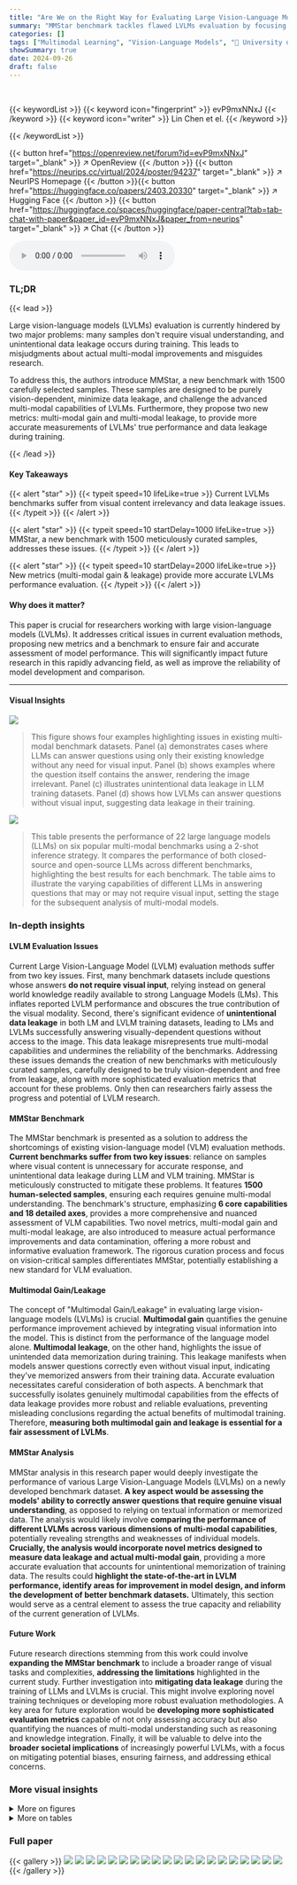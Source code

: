 ```yaml
---
title: "Are We on the Right Way for Evaluating Large Vision-Language Models?"
summary: "MMStar benchmark tackles flawed LVLMs evaluation by focusing on vision-critical samples, minimizing data leakage, and introducing new metrics for fair multi-modal gain assessment."
categories: []
tags: ["Multimodal Learning", "Vision-Language Models", "🏢 University of Science and Technology of China",]
showSummary: true
date: 2024-09-26
draft: false
---
```


<br>

{{< keywordList >}}
{{< keyword icon="fingerprint" >}} evP9mxNNxJ {{< /keyword >}}
{{< keyword icon="writer" >}} Lin Chen et el. {{< /keyword >}}
 
{{< /keywordList >}}

{{< button href="https://openreview.net/forum?id=evP9mxNNxJ" target="_blank" >}}
↗ OpenReview
{{< /button >}}
{{< button href="https://neurips.cc/virtual/2024/poster/94237" target="_blank" >}}
↗ NeurIPS Homepage
{{< /button >}}{{< button href="https://huggingface.co/papers/2403.20330" target="_blank" >}}
↗ Hugging Face
{{< /button >}}
{{< button href="https://huggingface.co/spaces/huggingface/paper-central?tab=tab-chat-with-paper&paper_id=evP9mxNNxJ&paper_from=neurips" target="_blank" >}}
↗ Chat
{{< /button >}}



<audio controls>
    <source src="https://ai-paper-reviewer.com/evP9mxNNxJ/podcast.wav" type="audio/wav">
    Your browser does not support the audio element.
</audio>


### TL;DR


{{< lead >}}

Large vision-language models (LVLMs) evaluation is currently hindered by two major problems: many samples don't require visual understanding, and unintentional data leakage occurs during training.  This leads to misjudgments about actual multi-modal improvements and misguides research. 

To address this, the authors introduce MMStar, a new benchmark with 1500 carefully selected samples.  These samples are designed to be purely vision-dependent, minimize data leakage, and challenge the advanced multi-modal capabilities of LVLMs.  Furthermore, they propose two new metrics: multi-modal gain and multi-modal leakage, to provide more accurate measurements of LVLMs' true performance and data leakage during training.

{{< /lead >}}


#### Key Takeaways

{{< alert "star" >}}
{{< typeit speed=10 lifeLike=true >}} Current LVLMs benchmarks suffer from visual content irrelevancy and data leakage issues. {{< /typeit >}}
{{< /alert >}}

{{< alert "star" >}}
{{< typeit speed=10 startDelay=1000 lifeLike=true >}} MMStar, a new benchmark with 1500 meticulously curated samples, addresses these issues. {{< /typeit >}}
{{< /alert >}}

{{< alert "star" >}}
{{< typeit speed=10 startDelay=2000 lifeLike=true >}} New metrics (multi-modal gain & leakage) provide more accurate LVLMs performance evaluation. {{< /typeit >}}
{{< /alert >}}

#### Why does it matter?
This paper is crucial for researchers working with large vision-language models (LVLMs). It addresses critical issues in current evaluation methods, proposing new metrics and a benchmark to ensure fair and accurate assessment of model performance. This will significantly impact future research in this rapidly advancing field, as well as improve the reliability of model development and comparison.

------
#### Visual Insights



![](https://ai-paper-reviewer.com/evP9mxNNxJ/figures_1_1.jpg)

> This figure shows four examples highlighting issues in existing multi-modal benchmark datasets.  Panel (a) demonstrates cases where LLMs can answer questions using only their existing knowledge without any need for visual input. Panel (b) shows examples where the question itself contains the answer, rendering the image irrelevant.  Panel (c) illustrates unintentional data leakage in LLM training datasets. Panel (d) shows how LVLMs can answer questions without visual input, suggesting data leakage in their training.





![](https://ai-paper-reviewer.com/evP9mxNNxJ/tables_3_1.jpg)

> This table presents the performance of 22 large language models (LLMs) on six popular multi-modal benchmarks using a 2-shot inference strategy.  It compares the performance of both closed-source and open-source LLMs across different benchmarks, highlighting the best results for each benchmark.  The table aims to illustrate the varying capabilities of different LLMs in answering questions that may or may not require visual input, setting the stage for the subsequent analysis of multi-modal models.





### In-depth insights


#### LVLM Evaluation Issues
Current Large Vision-Language Model (LVLM) evaluation methods suffer from two key issues.  First, many benchmark datasets include questions whose answers **do not require visual input**, relying instead on general world knowledge readily available to strong Language Models (LMs). This inflates reported LVLM performance and obscures the true contribution of the visual modality. Second, there's significant evidence of **unintentional data leakage** in both LM and LVLM training datasets, leading to LMs and LVLMs successfully answering visually-dependent questions without access to the image. This data leakage misrepresents true multi-modal capabilities and undermines the reliability of the benchmarks. Addressing these issues demands the creation of new benchmarks with meticulously curated samples, carefully designed to be truly vision-dependent and free from leakage, along with more sophisticated evaluation metrics that account for these problems.  Only then can researchers fairly assess the progress and potential of LVLM research.

#### MMStar Benchmark
The MMStar benchmark is presented as a solution to address the shortcomings of existing vision-language model (VLM) evaluation methods.  **Current benchmarks suffer from two key issues**: reliance on samples where visual content is unnecessary for accurate response, and unintentional data leakage during LLM and VLM training.  MMStar is meticulously constructed to mitigate these problems.  It features **1500 human-selected samples**, ensuring each requires genuine multi-modal understanding.  The benchmark's structure, emphasizing **6 core capabilities and 18 detailed axes**, provides a more comprehensive and nuanced assessment of VLM capabilities. Two novel metrics, multi-modal gain and multi-modal leakage, are also introduced to measure actual performance improvements and data contamination, offering a more robust and informative evaluation framework.  The rigorous curation process and focus on vision-critical samples differentiates MMStar, potentially establishing a new standard for VLM evaluation.

#### Multimodal Gain/Leakage
The concept of "Multimodal Gain/Leakage" in evaluating large vision-language models (LVLMs) is crucial.  **Multimodal gain** quantifies the genuine performance improvement achieved by integrating visual information into the model.  This is distinct from the performance of the language model alone.  **Multimodal leakage**, on the other hand, highlights the issue of unintended data memorization during training. This leakage manifests when models answer questions correctly even without visual input, indicating they've memorized answers from their training data. Accurate evaluation necessitates careful consideration of both aspects.  A benchmark that successfully isolates genuinely multimodal capabilities from the effects of data leakage provides more robust and reliable evaluations, preventing misleading conclusions regarding the actual benefits of multimodal training. Therefore, **measuring both multimodal gain and leakage is essential for a fair assessment of LVLMs**.

#### MMStar Analysis
MMStar analysis in this research paper would deeply investigate the performance of various Large Vision-Language Models (LVLMs) on a newly developed benchmark dataset.  **A key aspect would be assessing the models' ability to correctly answer questions that require genuine visual understanding**, as opposed to relying on textual information or memorized data.  The analysis would likely involve **comparing the performance of different LVLMs across various dimensions of multi-modal capabilities**, potentially revealing strengths and weaknesses of individual models.  **Crucially, the analysis would incorporate novel metrics designed to measure data leakage and actual multi-modal gain**, providing a more accurate evaluation that accounts for unintentional memorization of training data.  The results could **highlight the state-of-the-art in LVLM performance, identify areas for improvement in model design, and inform the development of better benchmark datasets.**  Ultimately, this section would serve as a central element to assess the true capacity and reliability of the current generation of LVLMs.

#### Future Work
Future research directions stemming from this work could involve **expanding the MMStar benchmark** to include a broader range of visual tasks and complexities, **addressing the limitations** highlighted in the current study.  Further investigation into **mitigating data leakage** during the training of LLMs and LVLMs is crucial. This might involve exploring novel training techniques or developing more robust evaluation methodologies.  A key area for future exploration would be **developing more sophisticated evaluation metrics** capable of not only assessing accuracy but also quantifying the nuances of multi-modal understanding such as reasoning and knowledge integration. Finally, it will be valuable to delve into the **broader societal implications** of increasingly powerful LVLMs, with a focus on mitigating potential biases, ensuring fairness, and addressing ethical concerns.


### More visual insights

<details>
<summary>More on figures
</summary>


![](https://ai-paper-reviewer.com/evP9mxNNxJ/figures_4_1.jpg)

> The figure shows the percentage of questions in several popular multi-modal benchmarks that could be answered correctly by most LLMs without using any visual input.  It illustrates the prevalence of samples where visual content is unnecessary, highlighting a shortcoming in the design of these benchmarks.  The high hit rates (ScienceQA at 57.2%, AI2D at 46.2%) indicate that a significant portion of these benchmarks primarily assess LLMs' textual capabilities rather than true multi-modal reasoning.


![](https://ai-paper-reviewer.com/evP9mxNNxJ/figures_6_1.jpg)

> This figure shows the process of curating the MMStar benchmark dataset.  The left panel (a) illustrates the data reduction steps from 22,401 initial samples to the final 1,500 samples through a coarse filter and manual review process. The right panel (b) displays the composition of MMStar, showing its six core capabilities (inner ring), eighteen detailed axes (outer ring), and the number of samples per axis (middle ring).


![](https://ai-paper-reviewer.com/evP9mxNNxJ/figures_8_1.jpg)

> The figure is a scatter plot showing the average performance of various LLMs on the MMStar benchmark against the number of parameters in each model.  The plot demonstrates that, despite differences in model size and architecture, most LLMs achieve performance very close to that of a random baseline (indicated by the dashed horizontal line). This suggests that visual content is crucial for solving the MMStar benchmark, as the LLMs are unable to leverage their language understanding capabilities alone to provide accurate answers. The best-performing LLM, Qwen1.5-1.8B, still only achieves a score only slightly above the random baseline. 


![](https://ai-paper-reviewer.com/evP9mxNNxJ/figures_17_1.jpg)

> This figure shows four examples highlighting issues with existing multi-modal benchmarks.  Panel (a) demonstrates samples answerable by LLMs using only text. Panel (b) shows cases where the question implies the answer, making the image irrelevant. Panel (c) illustrates samples unintentionally present in LLM training data, allowing LLMs to answer without visual input. Panel (d) shows samples that LVLMs can solve without images, suggesting leakage into LVLM training data.


![](https://ai-paper-reviewer.com/evP9mxNNxJ/figures_18_1.jpg)

> This figure shows four examples of problems found in existing multi-modal benchmark datasets. The problems highlighted are: 1. Visual content is unnecessary for many samples. The answers can be directly inferred from the questions and options, or the world knowledge embedded in LLMs. 2. Unintentional data leakage exists in LLM and LVLM training. LLMs and LVLMs could still answer some visual-necessary questions without visual content, indicating the memorizing of these samples within large-scale training data. 


![](https://ai-paper-reviewer.com/evP9mxNNxJ/figures_19_1.jpg)

> This figure shows four examples from existing multi-modal benchmarks to illustrate the issues of visual content not being necessary and unintentional data leakage in LLM and LVLM training.  Each subfigure demonstrates one aspect of these problems.  Specifically, it illustrates instances where: (a) LLMs can answer questions using only world knowledge. (b) The question already contains the answer; images are irrelevant. (c) LLMs can answer questions because the questions and answers were in the LLMs' training data. (d) LVLMs solve questions without visual input, suggesting data leakage in the LVLM training data.


![](https://ai-paper-reviewer.com/evP9mxNNxJ/figures_20_1.jpg)

> This figure demonstrates cases where LLMs fail to answer correctly, but LVLMs (even without visual input) succeed. This highlights unintentional data leakage from LLMs and LVLMs during training, where models memorize samples from training data instead of using multi-modal reasoning. The central chart shows the percentage of samples in various benchmarks that were correctly answered by more than half of the LLMs tested, illustrating the prevalence of data leakage.


![](https://ai-paper-reviewer.com/evP9mxNNxJ/figures_21_1.jpg)

> This figure shows examples where LLMs fail to answer questions correctly, but LVLMs (without visual input) succeed. This highlights the problem of data leakage in LVLMs' training data.  The chart summarizes the number of samples across benchmarks where more than half of the tested LLMs and LVLMs could answer correctly without visual input, thus demonstrating how widespread data leakage is within existing multimodal benchmarks.


![](https://ai-paper-reviewer.com/evP9mxNNxJ/figures_22_1.jpg)

> This figure shows four examples of issues found in existing multi-modal benchmarks. These issues include questions that can be answered without visual information, questions where the answers are already present in the question, and unintended data leakage in LLM and LVLM training data. These issues lead to inaccurate evaluation results and potentially misleading research directions.


![](https://ai-paper-reviewer.com/evP9mxNNxJ/figures_22_2.jpg)

> This figure shows four examples of issues with current multi-modal benchmarks. The first two examples show questions that LLMs can answer without visual input, because the answers are found in the question or can be derived from world knowledge.  The second two examples show questions that LVLMs can answer even without visual input, because these questions were present in the training data for the LLMs and LVLMs. These issues highlight the necessity of improved benchmarks that are free of data leakage and truly require multi-modal reasoning to be answered.


![](https://ai-paper-reviewer.com/evP9mxNNxJ/figures_22_3.jpg)

> This figure demonstrates unintentional data leakage in existing multi-modal benchmarks by showing examples where LLMs fail to answer questions correctly, but LVLMs (without visual input) succeed, indicating that these samples were memorized during training.  The central chart further quantifies this issue by showing the percentage of samples in various benchmarks that LLMs could answer without visual input.


![](https://ai-paper-reviewer.com/evP9mxNNxJ/figures_22_4.jpg)

> The figure showcases four examples illustrating the two main issues the paper identifies with existing multi-modal benchmark datasets.  These problems are: (a) Visual content is unnecessary for many samples (the answer can be inferred from text alone). (b) The question itself contains the answer making visual input redundant. (c) Unintentional data leakage in LLM/LVLM training - LLMs/LVLMs can answer visual-necessary questions without image content, indicating memorization of training data. (d) Data leakage in LVLM training - LVLMs can answer questions that LLMs cannot, suggesting memorization of multi-modal training data.


![](https://ai-paper-reviewer.com/evP9mxNNxJ/figures_22_5.jpg)

> This figure shows examples of data leakage in existing multi-modal benchmarks.  It illustrates how LLMs without visual input are able to answer questions that require visual understanding, demonstrating that some benchmark questions unintentionally appeared in the training data of LLMs and LVLMs. The chart summarizes this phenomenon by showing the percentage of samples correctly answered by more than half of the evaluated LLMs.


![](https://ai-paper-reviewer.com/evP9mxNNxJ/figures_22_6.jpg)

> This figure shows four examples illustrating issues in existing multimodal benchmarks.  (a) shows examples where LLMs can answer questions using only world knowledge, (b) shows examples where questions themselves contain the answers, making the images unnecessary. (c) shows examples of unintentional data leakage in LLM training data, where LLMs can 'recall' answers without visual input, and (d) demonstrates data leakage in LVLM training, where LVLMs can answer questions without visual input that LLMs cannot answer.


</details>




<details>
<summary>More on tables
</summary>


![](https://ai-paper-reviewer.com/evP9mxNNxJ/tables_5_1.jpg)
> This table presents a comparison of the performance of several Large Vision-Language Models (LVLMs) and their corresponding Large Language Models (LLMs) across six popular multi-modal benchmarks.  The 'strategy' column indicates whether the model used only text ('LLM') or both text and images ('LVLM') during the evaluation.  Results are shown for multiple metrics across different models to evaluate multi-modal capabilities and data leakage during training.  Due to space limitations, only a subset of models are presented in the table.

![](https://ai-paper-reviewer.com/evP9mxNNxJ/tables_7_1.jpg)
> This table presents the performance of 16 Large Vision-Language Models (LVLMs) on the MMStar benchmark.  It breaks down the results by six core multimodal capabilities (coarse perception, fine-grained perception, instance reasoning, logical reasoning, science & technology, and mathematics), showing the average score for each and the multi-modal gain (MG) and multi-modal leakage (ML). The best performing models for each capability are highlighted.

![](https://ai-paper-reviewer.com/evP9mxNNxJ/tables_9_1.jpg)
> This table presents the performance comparison of various Large Vision-Language Models (LVLMs) and their corresponding Large Language Models (LLMs) across six popular multi-modal benchmarks.  The results are shown for two evaluation strategies: using the full LVLM with visual input and using only the LLM text component (without visual input).  The table highlights the best performance in the 'LVLM-text' setting (using only the text part of the model, without images) to illustrate data leakage issues. It helps in understanding the actual multimodal capabilities of LVLMs beyond the LLM backbone and reveals unintentional data leakage.

![](https://ai-paper-reviewer.com/evP9mxNNxJ/tables_16_1.jpg)
> This table presents the performance of 22 LLMs (2 closed-source and 20 open-source) on six popular multi-modal benchmarks using a 2-shot inference strategy.  The benchmarks assess different aspects of multimodal understanding. The table highlights the best-performing LLMs for each benchmark and provides an average performance score across all benchmarks.  It demonstrates that even powerful LLMs can solve many questions without needing the visual information, highlighting a potential problem in existing multi-modal benchmark design.

![](https://ai-paper-reviewer.com/evP9mxNNxJ/tables_23_1.jpg)
> This table presents the performance of 22 large language models (LLMs) on six popular multi-modal benchmarks using a 2-shot inference strategy.  It compares the performance of 2 closed-source LLMs and 20 open-source LLMs with different model sizes and architectures, highlighting the best-performing model for each benchmark. The table showcases the limitations of existing benchmarks, as LLMs can achieve high scores without needing visual input.

![](https://ai-paper-reviewer.com/evP9mxNNxJ/tables_24_1.jpg)
> This table presents the performance of various Large Vision-Language Models (LVLMs) on six popular multi-modal benchmarks.  It compares the performance of each LVLM using both its full capabilities ('LVLM') and only its underlying Large Language Model ('LLM') to assess the impact of visual information. The table highlights the best 'LVLM-text' (no visual input) scores for each benchmark.

</details>




### Full paper

{{< gallery >}}
<img src="https://ai-paper-reviewer.com/evP9mxNNxJ/1.png" class="grid-w50 md:grid-w33 xl:grid-w25" />
<img src="https://ai-paper-reviewer.com/evP9mxNNxJ/2.png" class="grid-w50 md:grid-w33 xl:grid-w25" />
<img src="https://ai-paper-reviewer.com/evP9mxNNxJ/3.png" class="grid-w50 md:grid-w33 xl:grid-w25" />
<img src="https://ai-paper-reviewer.com/evP9mxNNxJ/4.png" class="grid-w50 md:grid-w33 xl:grid-w25" />
<img src="https://ai-paper-reviewer.com/evP9mxNNxJ/5.png" class="grid-w50 md:grid-w33 xl:grid-w25" />
<img src="https://ai-paper-reviewer.com/evP9mxNNxJ/6.png" class="grid-w50 md:grid-w33 xl:grid-w25" />
<img src="https://ai-paper-reviewer.com/evP9mxNNxJ/7.png" class="grid-w50 md:grid-w33 xl:grid-w25" />
<img src="https://ai-paper-reviewer.com/evP9mxNNxJ/8.png" class="grid-w50 md:grid-w33 xl:grid-w25" />
<img src="https://ai-paper-reviewer.com/evP9mxNNxJ/9.png" class="grid-w50 md:grid-w33 xl:grid-w25" />
<img src="https://ai-paper-reviewer.com/evP9mxNNxJ/10.png" class="grid-w50 md:grid-w33 xl:grid-w25" />
<img src="https://ai-paper-reviewer.com/evP9mxNNxJ/11.png" class="grid-w50 md:grid-w33 xl:grid-w25" />
<img src="https://ai-paper-reviewer.com/evP9mxNNxJ/12.png" class="grid-w50 md:grid-w33 xl:grid-w25" />
<img src="https://ai-paper-reviewer.com/evP9mxNNxJ/13.png" class="grid-w50 md:grid-w33 xl:grid-w25" />
<img src="https://ai-paper-reviewer.com/evP9mxNNxJ/14.png" class="grid-w50 md:grid-w33 xl:grid-w25" />
<img src="https://ai-paper-reviewer.com/evP9mxNNxJ/15.png" class="grid-w50 md:grid-w33 xl:grid-w25" />
<img src="https://ai-paper-reviewer.com/evP9mxNNxJ/16.png" class="grid-w50 md:grid-w33 xl:grid-w25" />
<img src="https://ai-paper-reviewer.com/evP9mxNNxJ/17.png" class="grid-w50 md:grid-w33 xl:grid-w25" />
<img src="https://ai-paper-reviewer.com/evP9mxNNxJ/18.png" class="grid-w50 md:grid-w33 xl:grid-w25" />
<img src="https://ai-paper-reviewer.com/evP9mxNNxJ/19.png" class="grid-w50 md:grid-w33 xl:grid-w25" />
<img src="https://ai-paper-reviewer.com/evP9mxNNxJ/20.png" class="grid-w50 md:grid-w33 xl:grid-w25" />
{{< /gallery >}}